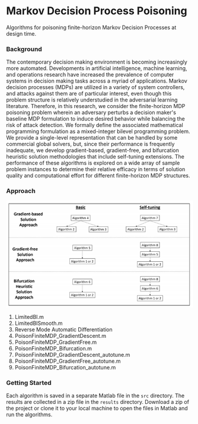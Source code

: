 # Markov Decision Process Poisoning
Algorithms for poisoning finite-horizon Markov Decision Processes at design time.

### Background
The contemporary decision making environment is becoming
increasingly more automated. Developments in artificial intelligence,
machine learning, and operations research have increased the prevalence
of computer systems in decision making tasks across a myriad of
applications. Markov decision processes (MDPs) are utilized in a variety
of system controllers, and attacks against them are of particular
interest, even though this problem structure is relatively understudied
in the adversarial learning literature. Therefore, in this research, we
consider the finite-horizon MDP poisoning problem wherein an adversary
perturbs a decision maker's baseline MDP formulation to induce desired
behavior while balancing the risk of attack detection. We formally define
the associated mathematical programming formulation as a mixed-integer
bilevel programming problem. We provide a single-level representation
that can be handled by some commercial global solvers, but, since their
performance is frequently inadequate, we develop gradient-based,
gradient-free, and bifurcation heuristic solution methodologies that
include self-tuning extensions. The performance of these algorithms is
explored on a wide array of sample problem instances to determine their
relative efficacy in terms of solution quality and computational effort
for different finite-horizon MDP structures.

### Approach
![Algorithms](docs/algorithms.png)

1. LimitedBI.m
2. LimitedBISmooth.m
3. Reverse Mode Automatic Differentiation
4. PoisonFiniteMDP_GradientDescent.m
5. PoisonFiniteMDP_GradientFree.m
6. PoisonFiniteMDP_Bifurcation.m
7. PoisonFiniteMDP_GradientDescent_autotune.m
8. PoisonFiniteMDP_GradientFree_autotune.m
8. PoisonFiniteMDP_Bifurcation_autotune.m

### Getting Started
Each algorithm is saved in a separate Matlab file in the `src` directory. The results are collected in a zip file in the `results` directory. Download a zip of the project or clone it to your local machine to open the files in Matlab and run the algorithms.
